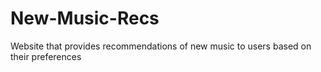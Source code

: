 # New-Music-Recs
Website that provides recommendations of new music to users based on their preferences
